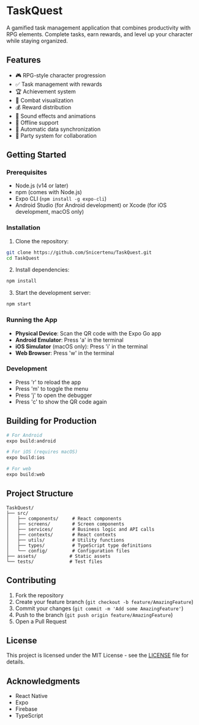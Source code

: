 # TaskQuest

A gamified task management application that combines productivity with RPG elements. Complete tasks, earn rewards, and level up your character while staying organized.

## Features

- 🎮 RPG-style character progression
- ✅ Task management with rewards
- 🏆 Achievement system
- 🎯 Combat visualization
- 💰 Reward distribution
- 🎵 Sound effects and animations
- 📱 Offline support
- 🔄 Automatic data synchronization
- 👥 Party system for collaboration

## Getting Started

### Prerequisites

- Node.js (v14 or later)
- npm (comes with Node.js)
- Expo CLI (`npm install -g expo-cli`)
- Android Studio (for Android development) or Xcode (for iOS development, macOS only)

### Installation

1. Clone the repository:
```bash
git clone https://github.com/Snicertenu/TaskQuest.git
cd TaskQuest
```

2. Install dependencies:
```bash
npm install
```

3. Start the development server:
```bash
npm start
```

### Running the App

- **Physical Device**: Scan the QR code with the Expo Go app
- **Android Emulator**: Press 'a' in the terminal
- **iOS Simulator** (macOS only): Press 'i' in the terminal
- **Web Browser**: Press 'w' in the terminal

### Development

- Press 'r' to reload the app
- Press 'm' to toggle the menu
- Press 'j' to open the debugger
- Press 'c' to show the QR code again

## Building for Production

```bash
# For Android
expo build:android

# For iOS (requires macOS)
expo build:ios

# For web
expo build:web
```

## Project Structure

```
TaskQuest/
├── src/
│   ├── components/     # React components
│   ├── screens/        # Screen components
│   ├── services/       # Business logic and API calls
│   ├── contexts/       # React contexts
│   ├── utils/          # Utility functions
│   ├── types/          # TypeScript type definitions
│   └── config/         # Configuration files
├── assets/            # Static assets
└── tests/             # Test files
```

## Contributing

1. Fork the repository
2. Create your feature branch (`git checkout -b feature/AmazingFeature`)
3. Commit your changes (`git commit -m 'Add some AmazingFeature'`)
4. Push to the branch (`git push origin feature/AmazingFeature`)
5. Open a Pull Request

## License

This project is licensed under the MIT License - see the [LICENSE](LICENSE) file for details.

## Acknowledgments

- React Native
- Expo
- Firebase
- TypeScript 